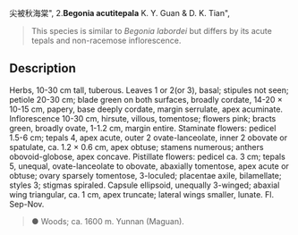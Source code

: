 尖被秋海棠",
2.**Begonia acutitepala** K. Y. Guan & D. K. Tian",

> This species is similar to *Begonia labordei* but differs by its acute tepals and non-racemose inflorescence.

## Description
Herbs, 10-30 cm tall, tuberous. Leaves 1 or 2(or 3), basal; stipules not seen; petiole 20-30 cm; blade green on both surfaces, broadly cordate, 14-20 × 10-15 cm, papery, base deeply cordate, margin serrulate, apex acuminate. Inflorescence 10-30 cm, hirsute, villous, tomentose; flowers pink; bracts green, broadly ovate, 1-1.2 cm, margin entire. Staminate flowers: pedicel 1.5-6 cm; tepals 4, apex acute, outer 2 ovate-lanceolate, inner 2 obovate or spatulate, ca. 1.2 × 0.6 cm, apex obtuse; stamens numerous; anthers obovoid-globose, apex concave. Pistillate flowers: pedicel ca. 3 cm; tepals 5, unequal, ovate-lanceolate to obovate, abaxially tomentose, apex acute or obtuse; ovary sparsely tomentose, 3-loculed; placentae axile, bilamellate; styles 3; stigmas spiraled. Capsule ellipsoid, unequally 3-winged; abaxial wing triangular, ca. 1 cm, apex truncate; lateral wings smaller, lunate. Fl. Sep-Nov.

> ● Woods; ca. 1600 m. Yunnan (Maguan).

